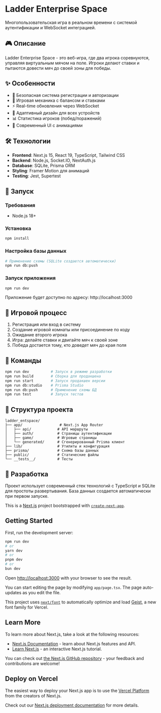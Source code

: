 # Ladder Enterprise Space

Многопользовательская игра в реальном времени с системой аутентификации и WebSocket интеграцией.

## 🎮 Описание

Ladder Enterprise Space - это веб-игра, где два игрока соревнуются, управляя виртуальным мячом на поле. Игроки делают ставки и пытаются довести мяч до своей зоны для победы.

## ✨ Особенности

- 🔐 Безопасная система регистрации и авторизации
- 🎯 Игровая механика с балансом и ставками
- ⚡ Real-time обновления через WebSocket
- 📱 Адаптивный дизайн для всех устройств
- 📊 Статистика игроков (побед/поражений)
- 🎨 Современный UI с анимациями

## 🛠️ Технологии

- **Frontend**: Next.js 15, React 19, TypeScript, Tailwind CSS
- **Backend**: Node.js, Socket.IO, NextAuth.js
- **Database**: SQLite, Prisma ORM
- **Styling**: Framer Motion для анимаций
- **Testing**: Jest, Supertest

## 🚀 Запуск

### Требования
- Node.js 18+

### Установка
```bash
npm install
```

### Настройка базы данных
```bash
# Применение схемы (SQLite создается автоматически)
npm run db:push
```

### Запуск приложения
```bash
npm run dev
```

Приложение будет доступно по адресу: http://localhost:3000

## 🎯 Игровой процесс

1. Регистрация или вход в систему
2. Создание игровой комнаты или присоединение по коду
3. Ожидание второго игрока
4. Игра: делайте ставки и двигайте мяч к своей зоне
5. Победа достается тому, кто доведет мяч до края поля

## 🔧 Команды

```bash
npm run dev          # Запуск в режиме разработки
npm run build        # Сборка для продакшена
npm run start        # Запуск продакшен версии
npm run db:studio    # Prisma Studio
npm run db:push      # Применение схемы БД
npm run test         # Запуск тестов
```

## 📁 Структура проекта

```
ladder_entspace/
├── app/                 # Next.js App Router
│   ├── api/            # API маршруты
│   ├── auth/           # Страницы аутентификации
│   ├── game/           # Игровые страницы
│   └── generated/      # Сгенерированный Prisma клиент
├── lib/                # Утилиты и конфигурация
├── prisma/             # Схема базы данных
├── public/             # Статические файлы
└── __tests__/          # Тесты
```

## 🔧 Разработка

Проект использует современный стек технологий с TypeScript и SQLite для простоты развертывания. База данных создается автоматически при первом запуске.

This is a [Next.js](https://nextjs.org) project bootstrapped with [`create-next-app`](https://nextjs.org/docs/app/api-reference/cli/create-next-app).

## Getting Started

First, run the development server:

```bash
npm run dev
# or
yarn dev
# or
pnpm dev
# or
bun dev
```

Open [http://localhost:3000](http://localhost:3000) with your browser to see the result.

You can start editing the page by modifying `app/page.tsx`. The page auto-updates as you edit the file.

This project uses [`next/font`](https://nextjs.org/docs/app/building-your-application/optimizing/fonts) to automatically optimize and load [Geist](https://vercel.com/font), a new font family for Vercel.

## Learn More

To learn more about Next.js, take a look at the following resources:

- [Next.js Documentation](https://nextjs.org/docs) - learn about Next.js features and API.
- [Learn Next.js](https://nextjs.org/learn) - an interactive Next.js tutorial.

You can check out [the Next.js GitHub repository](https://github.com/vercel/next.js) - your feedback and contributions are welcome!

## Deploy on Vercel

The easiest way to deploy your Next.js app is to use the [Vercel Platform](https://vercel.com/new?utm_medium=default-template&filter=next.js&utm_source=create-next-app&utm_campaign=create-next-app-readme) from the creators of Next.js.

Check out our [Next.js deployment documentation](https://nextjs.org/docs/app/building-your-application/deploying) for more details.
